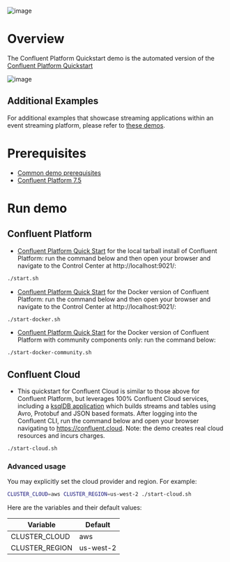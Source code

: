 ![image](../images/confluent-logo-300-2.png)

# Overview

The Confluent Platform Quickstart demo is the automated version of the [Confluent Platform Quickstart](https://docs.confluent.io/platform/current/quickstart/index.html?utm_source=github&utm_medium=demo&utm_campaign=ch.examples_type.community_content.cp-quickstart)

![image](images/quickstart.png)

## Additional Examples

For additional examples that showcase streaming applications within an event streaming platform, please refer to [these demos](https://github.com/confluentinc/examples).

# Prerequisites

* [Common demo prerequisites](https://github.com/confluentinc/examples#prerequisites)
* [Confluent Platform 7.5](https://www.confluent.io/download/?utm_source=github&utm_medium=demo&utm_campaign=ch.examples_type.community_content.cp-quickstart)

# Run demo

## Confluent Platform

* [Confluent Platform Quick Start](https://docs.confluent.io/platform/current/quickstart/ce-quickstart.html#ce-quickstart?utm_source=github&utm_medium=demo&utm_campaign=ch.examples_type.community_content.cp-quickstart) for the local tarball install of Confluent Platform: run the command below and then open your browser and navigate to the Control Center at http://localhost:9021/:

```bash
./start.sh
```

* [Confluent Platform Quick Start](https://docs.confluent.io/platform/current/quickstart/ce-docker-quickstart.html#ce-docker-quickstart?utm_source=github&utm_medium=demo&utm_campaign=ch.examples_type.community_content.cp-quickstart) for the Docker version of Confluent Platform: run the command below and then open your browser and navigate to the Control Center at http://localhost:9021/:

```bash
./start-docker.sh
```

* [Confluent Platform Quick Start](https://docs.confluent.io/platform/current/quickstart/cos-docker-quickstart.html#cos-docker-quickstart?utm_source=github&utm_medium=demo&utm_campaign=ch.examples_type.community_content.cp-quickstart) for the Docker version of Confluent Platform with community components only: run the command below:

```bash
./start-docker-community.sh
```

## Confluent Cloud

* This quickstart for Confluent Cloud is similar to those above for Confluent Platform, but leverages 100% Confluent Cloud services, including a [ksqlDB application](statements-cloud.sql) which builds streams and tables using Avro, Protobuf and JSON based formats. After logging into the Confluent CLI, run the command below and open your browser navigating to https://confluent.cloud. Note: the demo creates real cloud resources and incurs charges.

```bash
./start-cloud.sh
```

### Advanced usage

You may explicitly set the cloud provider and region. For example:

```bash
CLUSTER_CLOUD=aws CLUSTER_REGION=us-west-2 ./start-cloud.sh
```

Here are the variables and their default values:

| Variable | Default |
| --- | --- |
| CLUSTER_CLOUD | aws |
| CLUSTER_REGION | us-west-2 |
